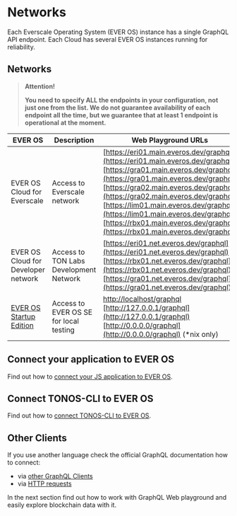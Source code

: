 # Networks

Each Everscale Operating System (EVER OS) instance has a single GraphQL API endpoint. Each Cloud has several EVER OS instances running for reliability.

## Networks

> **Attention!**
>
> **You need to specify ALL the endpoints in your configuration, not just one from the list. We do not guarantee availability of each endpoint all the time, but we guarantee that at least 1 endpoint is operational at the moment.**

| EVER OS                                                        | Description                            | Web Playground URLs                                                                                                                                                                                                                                                                                                                                                                                                            | Endpoint URLs                                                                                                                                                                                                                                                                                                                                  |
| -------------------------------------------------------------- | -------------------------------------- | ------------------------------------------------------------------------------------------------------------------------------------------------------------------------------------------------------------------------------------------------------------------------------------------------------------------------------------------------------------------------------------------------------------------------------ | ---------------------------------------------------------------------------------------------------------------------------------------------------------------------------------------------------------------------------------------------------------------------------------------------------------------------------------------------- |
| EVER OS Cloud for Everscale                                    | Access to Everscale network            | [https://eri01.main.everos.dev/graphql](https://eri01.main.everos.dev/graphql) <br> [https://gra01.main.everos.dev/graphql](https://gra01.main.everos.dev/graphql) <br> [https://gra02.main.everos.dev/graphql](https://gra02.main.everos.dev/graphql) <br> [https://lim01.main.everos.dev/graphql](https://lim01.main.everos.dev/graphql) <br> [https://rbx01.main.everos.dev/graphql](https://rbx01.main.everos.dev/graphql) | [https://eri01.main.everos.dev](https://eri01.main.everos.dev) <br> [https://gra01.main.everos.dev](https://gra01.main.everos.dev) <br> [https://gra02.main.everos.dev](https://gra02.main.everos.dev) <br> [https://lim01.main.everos.dev](https://lim01.main.everos.dev) <br> [https://rbx01.main.everos.dev](https://rbx01.main.everos.dev) |
| EVER OS Cloud for Developer network                            | Access to TON Labs Development Network | [https://eri01.net.everos.dev/graphql](https://eri01.net.everos.dev/graphql) <br> [https://rbx01.net.everos.dev/graphql](https://rbx01.net.everos.dev/graphql) <br> [https://gra01.net.everos.dev/graphql](https://gra01.net.everos.dev/graphql)                                                                                                                                                                               | [https://eri01.net.everos.dev](https://eri01.net.everos.dev) <br> [https://rbx01.net.everos.dev](https://rbx01.net.everos.dev) <br> [https://gra01.net.everos.dev](https://gra01.net.everos.dev)                                                                                                                                               |
| [EVER OS Startup Edition](https://github.com/tonlabs/tonos-se) | Access to EVER OS SE for local testing | [http://localhost/graphql](http://localhost/graphql) <br> [http://127.0.0.1/graphql](http://127.0.0.1/graphql) <br> [http://0.0.0.0/graphql](http://0.0.0.0/graphql) (*nix only)                                                                                                                                                                                                                                               | [http://localhost](http://localhost) <br> [http://127.0.0.1](http://127.0.0.1) <br> [http://0.0.0.0](http://0.0.0.0)                                                                                                                                                                                                                           |

## Connect your application to EVER OS

Find out how to [connect your JS application to EVER OS](../../guides/installation/configure_sdk.md).

## Connect TONOS-CLI to EVER OS

Find out how to [connect TONOS-CLI to EVER OS](https://github.com/tonlabs/tonos-cli#21-set-the-network-and-parameter-values).

## Other Clients

If you use another language check the official GraphQL documentation how to connect:

* via [other GraphQL Clients](https://graphql.org/code/)
* via [HTTP requests](https://graphql.org/learn/serving-over-http/)

In the next section find out how to work with GraphQL Web playground and easily explore blockchain data with it.
